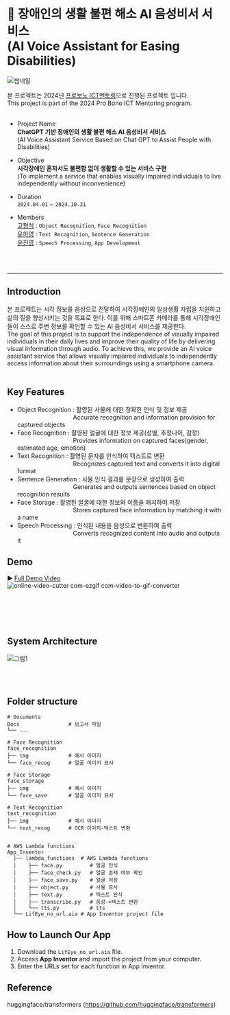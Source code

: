 # 👀 장애인의 생활 불편 해소 AI 음성비서 서비스<br>(AI Voice Assistant for Easing Disabilities)
![썸네일](https://github.com/user-attachments/assets/74178716-1335-4c6d-a04c-72bbeb089335)



본 프로젝트는 2024년 [프로보노 ICT멘토링](https://www.hanium.or.kr/portal/index.do)으로 진행된 프로젝트 입니다.<br>
This project is part of the 2024 Pro Bono ICT Mentoring program.<br><br>
 
- Project Name  <br>**ChatGPT 기반 장애인의 생활 불편 해소 AI 음성비서 서비스**<br>
 (AI Voice Assistant Service Based on Chat GPT to Assist People with Disabilities)
- Objective  <br>**시각장애인 혼자서도 불편함 없이 생활할 수 있는 서비스 구현**<br>
(To implement a service that enables visually impaired individuals to live independently without inconvenience)
- Duration <br> `2024.04.01` ~ `2024.10.31` <br>

- Members
<br>[고형석](https://github.com/hyeongseokgo) : `Object Recognition`, `Face Recognition`
<br>[유하영](https://github.com/Hayeonggg) : `Text Recognition`, `Sentence Generation`
<br>[윤진영](https://github.com/jin7369) : `Speech Processing`, `App Development`


<br><br>


***

## Introduction
본 프로젝트는 시각 정보를 음성으로 전달하여 시각장애인의 일상생활 자립을 지원하고 삶의 질을 향상시키는 것을 목표로 한다. 이를 위해 스마트폰 카메라를 통해 시각장애인들이 스스로 주변 정보를 확인할 수 있는 AI 음성비서 서비스를 제공한다.<br>
The goal of this project is to support the independence of visually impaired individuals in their daily lives and improve their quality of life by delivering visual information through audio. To achieve this, we provide an AI voice assistant service that allows visually impaired individuals to independently access information about their surroundings using a smartphone camera.<br><br>



## Key Features
- Object Recognition : 촬영된 사물에 대한 정확한 인식 및 정보 제공<br>
&nbsp;&nbsp;&nbsp;&nbsp;&nbsp;&nbsp;&nbsp;&nbsp;&nbsp;&nbsp;&nbsp;&nbsp;&nbsp;&nbsp;&nbsp;&nbsp;&nbsp;&nbsp;&nbsp;&nbsp;&nbsp;&nbsp;&nbsp;&nbsp;&nbsp;&nbsp;&nbsp;&nbsp;&nbsp;&nbsp;&nbsp;&nbsp;&nbsp;Accurate recognition and information provision for captured objects<br>
- Face Recognition : 촬영된 얼굴에 대한 정보 제공(성별, 추정나이, 감정)<br>
&nbsp;&nbsp;&nbsp;&nbsp;&nbsp;&nbsp;&nbsp;&nbsp;&nbsp;&nbsp;&nbsp;&nbsp;&nbsp;&nbsp;&nbsp;&nbsp;&nbsp;&nbsp;&nbsp;&nbsp;&nbsp;&nbsp;&nbsp;&nbsp;&nbsp;&nbsp;&nbsp;&nbsp;&nbsp;&nbsp;&nbsp;&nbsp;&nbsp;Provides information on captured faces(gender, estimated age, emotion)<br>
- Text Recognition : 촬영된 문자를 인식하여 텍스트로 변환<br>
&nbsp;&nbsp;&nbsp;&nbsp;&nbsp;&nbsp;&nbsp;&nbsp;&nbsp;&nbsp;&nbsp;&nbsp;&nbsp;&nbsp;&nbsp;&nbsp;&nbsp;&nbsp;&nbsp;&nbsp;&nbsp;&nbsp;&nbsp;&nbsp;&nbsp;&nbsp;&nbsp;&nbsp;&nbsp;&nbsp;&nbsp;&nbsp;&nbsp;Recognizes captured text and converts it into digital format<br>
- Sentence Generation : 사물 인식 결과를 문장으로 생성하여 출력<br>
&nbsp;&nbsp;&nbsp;&nbsp;&nbsp;&nbsp;&nbsp;&nbsp;&nbsp;&nbsp;&nbsp;&nbsp;&nbsp;&nbsp;&nbsp;&nbsp;&nbsp;&nbsp;&nbsp;&nbsp;&nbsp;&nbsp;&nbsp;&nbsp;&nbsp;&nbsp;&nbsp;&nbsp;&nbsp;&nbsp;&nbsp;&nbsp;&nbsp;Generates and outputs sentences based on object recognition results<br>
- Face Storage : 촬영된 얼굴에 대한 정보와 이름을 매치하여 저장<br>
&nbsp;&nbsp;&nbsp;&nbsp;&nbsp;&nbsp;&nbsp;&nbsp;&nbsp;&nbsp;&nbsp;&nbsp;&nbsp;&nbsp;&nbsp;&nbsp;&nbsp;&nbsp;&nbsp;&nbsp;&nbsp;&nbsp;&nbsp;&nbsp;&nbsp;&nbsp;&nbsp;&nbsp;&nbsp;&nbsp;&nbsp;&nbsp;&nbsp;Stores captured face information by matching it with a name<br>
- Speech Processing : 인식된 내용을 음성으로 변환하여 출력<br>
&nbsp;&nbsp;&nbsp;&nbsp;&nbsp;&nbsp;&nbsp;&nbsp;&nbsp;&nbsp;&nbsp;&nbsp;&nbsp;&nbsp;&nbsp;&nbsp;&nbsp;&nbsp;&nbsp;&nbsp;&nbsp;&nbsp;&nbsp;&nbsp;&nbsp;&nbsp;&nbsp;&nbsp;&nbsp;&nbsp;&nbsp;&nbsp;&nbsp;Converts recognized content into audio and outputs it<br>




## Demo
▶ [Full Demo Video](https://youtu.be/qjB4XeM9WYE?si=yhnpIZsHjzvN_7i6)
<br>
![online-video-cutter com-ezgif com-video-to-gif-converter](https://github.com/user-attachments/assets/f6703a58-7ed7-4aa9-b400-307f099707a4)



<br>


<br><br>

## System Architecture
![그림1](https://github.com/user-attachments/assets/f79c73a4-6e6c-4771-bf3a-a840064b2df4)


<br><br>

## Folder structure
```
# Documents
Docs                # 보고서 파일
└── ...

# Face Recognition
face_recognition
├── img             # 예시 이미지
└── face_recog      # 얼굴 이미지 묘사 

# Face Storage
face_storage
├── img             # 예시 이미지
└── face_save       # 얼굴 이미지 묘사 

# Text Recognition
text_recognition
├── img             # 예시 이미지
└── text_recog      # OCR 이미지-텍스트 변환


# AWS Lambda functions
App_Inventor
  ├── lambda_functions  # AWS Lambda functions
  │    ├── face.py         # 얼굴 인식
  │    ├── face_check.py   # 얼굴 존재 여부 확인
  │    ├── face_save.py    # 얼굴 저장
  │    ├── object.py       # 사물 묘사
  │    ├── text.py         # 텍스트 인식
  │    ├── transcribe.py   # 음성->텍스트 변환
  │    └── tts.py          # tts
  └── LifEye_no_url.aia # App Inventor project file
```



## How to Launch Our App
1. Download the `LifEye_no_url.aia` file.
2. Access **App Inventor** and import the project from your computer.
3. Enter the URLs set for each function in App Inventor.

## Reference
huggingface/transformers (https://github.com/huggingface/transformers)

<br><br><br><br><br>
